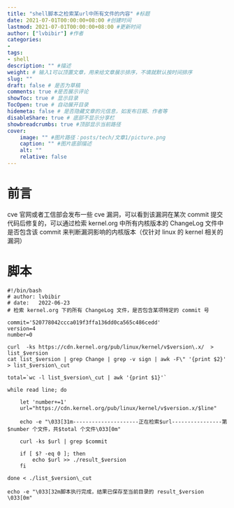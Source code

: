 ```yaml
---
title: "shell脚本之检索某url中所有文件的内容" #标题
date: 2021-07-01T00:00:00+08:00 #创建时间
lastmod: 2021-07-01T00:00:00+08:00 #更新时间
author: ["lvbibir"] #作者
categories: 
- 
tags: 
- shell
description: "" #描述
weight: # 输入1可以顶置文章，用来给文章展示排序，不填就默认按时间排序
slug: ""
draft: false # 是否为草稿
comments: true #是否展示评论
showToc: true # 显示目录
TocOpen: true # 自动展开目录
hidemeta: false # 是否隐藏文章的元信息，如发布日期、作者等
disableShare: true # 底部不显示分享栏
showbreadcrumbs: true #顶部显示当前路径
cover:
    image: "" #图片路径：posts/tech/文章1/picture.png
    caption: "" #图片底部描述
    alt: ""
    relative: false
---
```

# 前言

cve 官网或者工信部会发布一些 cve 漏洞，可以看到该漏洞在某次 commit 提交代码后修复的，可以通过检索 kernel.org 中所有内核版本的 ChangeLog 文件中是否包含该 commit 来判断漏洞影响的内核版本（仅针对 linux 的 kernel 相关的漏洞）

# 脚本

```shell
#!/bin/bash
# author: lvbibir
# date:   2022-06-23
# 检索 kernel.org 下的所有 ChangeLog 文件，是否包含某项特定的 commit 号

commit='520778042ccca019f3ffa136dd0ca565c486cedd'
version=4
number=0

curl  -ks https://cdn.kernel.org/pub/linux/kernel/v$version\.x/  > list_$version
cat list_$version | grep Change | grep -v sign | awk -F\" '{print $2}' > list_$version\_cut

total=`wc -l list_$version\_cut | awk '{print $1}'`

while read line; do

    let 'number+=1'
    url="https://cdn.kernel.org/pub/linux/kernel/v$version.x/$line"

    echo -e "\033[31m---------------------正在检索$url----------------第$number 个文件，共$total 个文件\033[0m"

    curl -ks $url | grep $commit

    if [ $? -eq 0 ]; then
        echo $url >> ./result_$version
    fi

done < ./list_$version\_cut

echo -e "\033[32m脚本执行完成，结果已保存至当前目录的 result_$version \033[0m"
```

